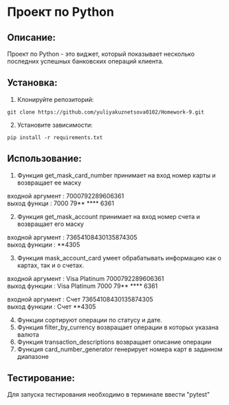 # Проект по Python

## Описание:

Проект по Python - это виджет, который показывает несколько последних успешных банковских операций клиента.

## Установка:

1. Клонируйте репозиторий:
```
git clone https://github.com/yuliyakuznetsova0102/Homework-9.git
```
2. Установите зависимости:
```
pip install -r requirements.txt
```
## Использование:

1. Функция get_mask_card_number принимает на вход номер карты и возвращает ее маску

входной аргумент : 7000792289606361     
выход функци : 7000 79** **** 6361  

2. Функция get_mask_account принимает на вход номер счета и возвращает его маску

входной аргумент : 73654108430135874305  
выход функции : **4305  

3. Функция mask_account_card умеет обрабатывать информацию как о картах, так и о счетах.

входной аргумент : Visa Platinum 7000792289606361   
выход функции : Visa Platinum 7000 79** **** 6361   

входной аргумент : Счет 73654108430135874305  
выход функции : Счет **4305  

4. Функции сортируют операции по статусу и дате.
5. Функция filter_by_currency возвращает операции в которых указана валюта
6. Функция transaction_descriptions возвращает описание операции
7. Функция card_number_generator генерирует номера карт в заданном диапазоне




## Тестирование:

Для запуска тестирования необходимо в терминале ввести "pytest"
